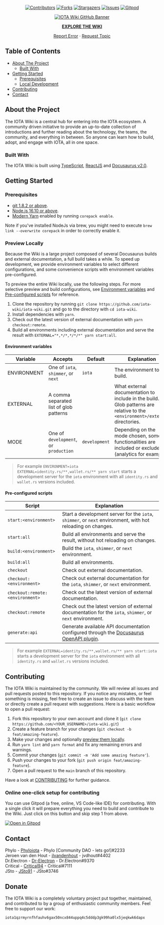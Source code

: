 <!--
*** This README is using the Best-README-Template (https://github.com/othneildrew/Best-README-Template).
-->

<div align="center">

  <!-- PROJECT SHIELDS -->

[![Contributors][contributors-shield]][contributors-url]
[![Forks][forks-shield]][forks-url]
[![Stargazers][stars-shield]][stars-url]
[![Issues][issues-shield]][issues-url]
[![Gitpod][gitpod-shield]][gitpod-url]

  <!-- PROJECT LOGO -->
  <p>
    <a href="https://wiki.iota.org">
      <img src="static/img/GitHub_Wiki_Banner.png" alt="IOTA Wiki GitHub Banner" max-width="830px">
    </a>
  </p>
  <p>
    <a href="https://wiki.iota.org"><strong>EXPLORE THE WIKI</strong></a>
  </p>
  <p>
    <a href="https://github.com/iota-wiki/iota-wiki/issues">Report Error</a>
    ·
    <a href="https://github.com/iota-wiki/iota-wiki/issues">Request Topic</a>
  </p>

</div>

<!-- TABLE OF CONTENTS -->

## Table of Contents

- [About The Project](#about-the-project)
  - [Built With](#built-with)
- [Getting Started](#getting-started)
  - [Prerequisites](#prerequisites)
  - [Local Development](#local-development)
- [Contributing](#contributing)
- [Contact](#contact)

<!-- ABOUT THE PROJECT -->

## About the Project

The IOTA Wiki is a central hub for entering into the IOTA ecosystem. A community driven initiative to provide an up-to-date collection of introductions and further reading about the technology, the teams, the community, and everything in between. So anyone can learn how to build, adopt, and engage with IOTA, all in one space.

### Built With

The IOTA Wiki is built using [TypeScript](https://www.typescriptlang.org/), [ReactJS](https://reactjs.org/) and [Docusaurus v2.0](https://docusaurus.io/).

<!-- GETTING STARTED -->

## Getting Started

### Prerequisites

- [git 1.8.2 or above](https://git-scm.com/downloads).
- [Node.js 16.10 or above](https://nodejs.org/en/download/).
- [Modern Yarn](https://yarnpkg.com/getting-started/install) enabled by running `corepack enable`.

Note if you've installed NodeJs via brew, you might need to execute `brew link --overwrite corepack` in order to correctly enable it.

### Preview Locally

Because the Wiki is a large project composed of several Docusaurus builds and external documentation, a full build takes a while. To speed up development, we provide environment variables to select different configurations, and some convenience scripts with environment variables pre-configured.

To preview the entire Wiki locally, use the following steps. For more selective preview and build configurations, see [Environment variables](#environment-variables) and [Pre-configured scripts](#pre-configured-scripts) for reference.

1. Clone the repository by running `git clone https://github.com/iota-wiki/iota-wiki.git` and go to the directory with `cd iota-wiki`.
2. Install dependencies with `yarn`.
3. Check out the latest version of external documentation with `yarn checkout:remote`.
4. Build all environments including external documentation and serve the result with `EXTERNAL="*,*/*,*/*/*" yarn start:all`.

#### Environment variables

| Variable    | Accepts                                 | Default       | Explanation                                                                                                                  |
| ----------- | --------------------------------------- | ------------- | ---------------------------------------------------------------------------------------------------------------------------- |
| ENVIRONMENT | One of `iota`, `shimmer`, or `next`     | `iota`        | The environment to build.                                                                                                    |
| EXTERNAL    | A comma separated list of glob patterns |               | What external documentation to include in the build. Glob patterns are relative to the `<environment>/external` directories. |
| MODE        | One of `development`, or `production`   | `development` | Depending on the mode chosen, some functionalities are included or excluded (analytics for example).                         |

> For example `ENVIRONMENT=iota EXTERNAL=identity.rs/**,wallet.rs/** yarn start` starts a development server for the `iota` environment with all `identity.rs` and `wallet.rs` versions included.

#### Pre-configured scripts

| Script                          | Explanation                                                                                                                                                         |
| ------------------------------- | ------------------------------------------------------------------------------------------------------------------------------------------------------------------- |
| `start:<environment>`           | Start a development server for the `iota`, `shimmer`, or `next` environment, with hot reloading on changes.                                                         |
| `start:all`                     | Build all environments and serve the result, without hot reloading on changes.                                                                                      |
| `build:<environment>`           | Build the `iota`, `shimmer`, or `next` environment.                                                                                                                 |
| `build:all`                     | Build all environments.                                                                                                                                             |
| `checkout`                      | Check out external documentation.                                                                                                                                   |
| `checkout:<environment>`        | Check out external documentation for the `iota`, `shimmer`, or `next` environment.                                                                                  |
| `checkout:remote:<environment>` | Check out the latest version of external documentation.                                                                                                             |
| `checkout:remote`               | Check out the latest version of external documentation for the `iota`, `shimmer`, or `next` environment.                                                            |
| `generate:api`                  | Generate available API documentation configured through the [Docusaurus OpenAPI plugin](https://www.npmjs.com/package/@paloaltonetworks/docusaurus-plugin-openapi). |

> For example `EXTERNAL=identity.rs/**,wallet.rs/** yarn start:iota` starts a development server for the `iota` environment with all `identity.rs` and `wallet.rs` versions included.

<!-- CONTRIBUTING -->

## Contributing

The IOTA Wiki is maintained by the community. We will review all issues and pull requests posted to this repository. If you notice any mistakes, or feel something is missing, feel free to create an issue to discuss with the team or directly create a pull request with suggestions. Here is a basic workflow to open a pull request:

1. Fork this repository to your own account and clone it (`git clone https://github.com/<YOUR_USERNAME>/iota-wiki.git`)
2. Create a feature branch for your changes (`git checkout -b feat/amazing-feature`).
3. Make your changes and optionally [preview them locally](#preview-locally).
4. Run `yarn lint` and `yarn format` and fix any remaining errors and warnings.
5. Commit your changes (`git commit -m 'Add some amazing feature'`).
6. Push your changes to your fork (`git push origin feat/amazing-feature`).
7. Open a pull request to the `main` branch of this repository.

Have a look at [CONTRIBUTING](.github/CONTRIBUTING.md) for further guidance.

### Online one-click setup for contributing

You can use Gitpod (a free, online, VS Code-like IDE) for contributing. With a single click it will prepare everything you need to build and contribute to the Wiki. Just click on this button and skip step 1 from above.

[![Open in Gitpod](https://gitpod.io/button/open-in-gitpod.svg)][gitpod-url]

<!-- CONTACT -->

## Contact

Phylo - [Phyloiota](https://github.com/Phyloiota) - Phylo [Community DAO - lets go!]#2233  
Jeroen van den Hout - [jlvandenhout](https://github.com/jlvandenhout) - jvdhout#4402  
Dr.Electron - [Dr-Electron](https://github.com/Dr-Electron) - Dr.Electron#9370  
Critical - [Critical94](https://github.com/Critical94) - Critical#7111  
JSto - [JSto91](https://github.com/JSto91) - JSto#3746

## Donate

The IOTA Wiki is a completely voluntary project put together, maintained, and contributed to by a group of enthusiastic community members.
Feel free to support our work:

`iota1qzrmyrnfhfauhv6gax50ncx844uppq4c5dddp3gk99ha0lx5jeqkwk6dapx`

<!-- MARKDOWN LINKS & IMAGES -->
<!-- https://www.markdownguide.org/basic-syntax/#reference-style-links -->

[contributors-shield]: https://img.shields.io/github/contributors/iota-wiki/iota-wiki.svg?style=for-the-badge
[contributors-url]: https://github.com/iota-wiki/iota-wiki/graphs/contributors
[forks-shield]: https://img.shields.io/github/forks/iota-wiki/iota-wiki.svg?style=for-the-badge
[forks-url]: https://github.com/iota-wiki/iota-wiki/network/members
[stars-shield]: https://img.shields.io/github/stars/iota-wiki/iota-wiki.svg?style=for-the-badge
[stars-url]: https://github.com/iota-wiki/iota-wiki/stargazers
[issues-shield]: https://img.shields.io/github/issues/iota-wiki/iota-wiki.svg?style=for-the-badge
[issues-url]: https://github.com/iota-wiki/iota-wiki/issues
[gitpod-shield]: https://img.shields.io/badge/Gitpod-Ready--to--Code-blue?logo=gitpod&style=for-the-badge
[gitpod-url]: https://gitpod.io/#https://github.com/iota-community/iota-Wiki
